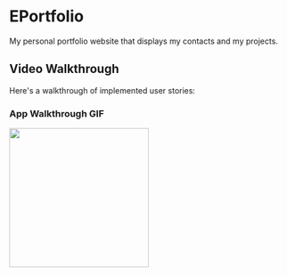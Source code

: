 # EPortfolio

My personal portfolio website that displays my contacts and my projects.

## Video Walkthrough

Here's a walkthrough of implemented user stories:

### App Walkthrough GIF
<img src="http://g.recordit.co/cyhcrG3d3H.gif" width=250><br>


